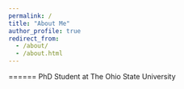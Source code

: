 ```yaml
---
permalink: /
title: "About Me"
author_profile: true
redirect_from: 
  - /about/
  - /about.html
---
```

======
PhD Student at The Ohio State University

